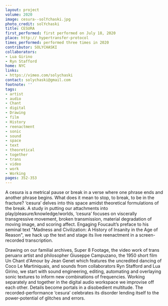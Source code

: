```yaml
---
layout: project
volume: 2020
image: cesura--solYchaski.jpg
photo_credit: solYchaski
title: CESURA
first_performed: first performed on July 18, 2020
place: http:// hypertransfer-protocol
times_performed: performed three times in 2020
contributor: SOLYCHASKI
collaborators:
- Lua Girino
- Ryn Stafford
home: NYC
links:
- https://vimeo.com/solychaski
contact: solychaski@gmail.com
footnote: ''
tags:
- artist
- audio
- Chant
- digital
- Drawing
- film
- History
- reenactment
- sonic
- sound
- space
- text
- theoretical
- together
- trans
- video
- work
- Working
pages: 352-353
---
```


A cesura is a metrical pause or break in a verse where one phrase ends and another phrase begins. What does it mean to stop, to break, to be in the fracture? ‘cesura’ delves into this space amidst theoretical formulations of the break. A study in putting our attachments into play/pleasure/knowledge/worlds, ‘cesura’ focuses on viscerally transgressive movement, broken transmission, material degradation of moving image, and scoring affect. Engaging Foucault’s preface to his seminal text "Madness and Civilization: A History of Insanity in the Age of Reason", we hack up the text and stage its live reenactment in a screen-recorded transcription. 

Drawing on our familial archives, Super 8 Footage, the video work of trans peruanx artist and philosopher Giuseppe Campuzano, the 1950 short film Un Chant d'Amour by Jean Genet which features the uncredited dancing of Coco Le Martiniquais, and sounds from collaborators Ryn Stafford and Lua Girino, we start with sound engineering, editing, automating and overlaying sonic textures to inform new combinations of frequencies. Working separately and together in the digital audio workspace we improvise off each other.  Details become portals in a disobedient multitude. The recorded-performance ‘cesura’ celebrates its disorder lending itself to the power-potential of glitches and errors.
